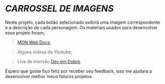 # *CARROSSEL DE IMAGENS*

Neste projeto, cada botão selecionado exibirá uma imagem correspondente e a descrição de cada personagem. Os materiais usados para desenvolver esse projeto foram;
> [MDN Web Docs](https://developer.mozilla.org/pt-BR/);

> Alguns videos do Youtube;

> Live de imersão [Dev em Dobro](https://www.youtube.com/@DevemDobro).

Espero que goste fico feliz por receber seu feedback, isso me ajudara a desenvolver melhor meus futuros projetos.
